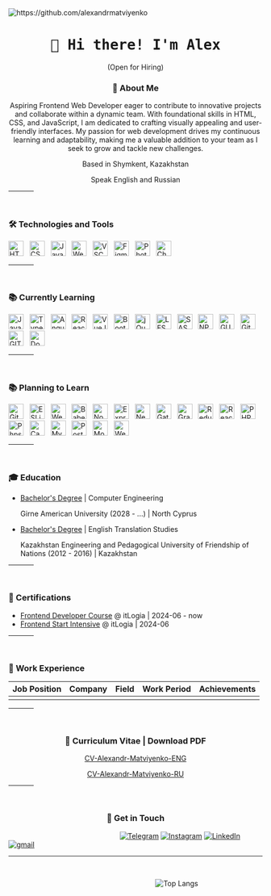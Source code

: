 <img src="https://komarev.com/ghpvc/?username=alexandrmatviyenko" alt="https://github.com/alexandrmatviyenko" />

<h1 align="center">
  <samp> 👋 Hi there! I'm Alex </samp>
</h1>

<p align="center">
  (Open for Hiring)
</p>

<h3 align="center"> 📖 About Me </h3>
<p align="center"> Aspiring Frontend Web Developer eager to contribute to innovative projects and collaborate within a dynamic team. With foundational skills in HTML, CSS, and JavaScript, I am dedicated to crafting visually appealing and user-friendly interfaces. My passion for web development drives my continuous learning and adaptability, making me a valuable addition to your team as I seek to grow and tackle new challenges. </p>
<p align="center"> Based in Shymkent, Kazakhstan </p>
<p align="center"> Speak English and Russian </p>

<hr width="10%">
<br>

<h3>
  🛠 Technologies and Tools
</h3>

<img src="https://img.shields.io/badge/HTML5-E34F26?style=for-the-badge&logo=html5&logoColor=white" alt="HTML5" title="HTML5" height="30"/> &nbsp;
<img src="https://img.shields.io/badge/css3-%231572B6.svg?style=for-the-badge&logo=css3&logoColor=white" alt="CSS3" title="CSS3" height="30"/> &nbsp;
<img src="https://img.shields.io/badge/javascript-%23323330.svg?style=for-the-badge&logo=javascript&logoColor=%23F7DF1E" alt="JavaScript" title="JavaScript" height="30"/> &nbsp;
<img src="https://img.shields.io/badge/webstorm-143?style=for-the-badge&logo=webstorm&logoColor=white&color=black" alt="WebStorm" title="WebStorm" height="30"/> &nbsp;
<img src="https://img.shields.io/badge/Visual%20Studio%20Code-0078d7.svg?style=for-the-badge&logo=visual-studio-code&logoColor=white" alt="VSCode" title="VSCode" height="30"/> &nbsp;
<img src="https://img.shields.io/badge/figma-%23F24E1E.svg?style=for-the-badge&logo=figma&logoColor=white" alt="Figma" title="Figma" height="30"/> &nbsp;
<img src="https://img.shields.io/badge/adobe%20photoshop-%2331A8FF.svg?style=for-the-badge&logo=adobe%20photoshop&logoColor=white" alt="Photoshop" title="Photoshop" height="30"/> &nbsp;
<img src="https://img.shields.io/badge/chatGPT-74aa9c?style=for-the-badge&logo=openai&logoColor=white" alt="ChatGPT" title="ChatGPT" height="30"/> &nbsp;

<hr width="10%">
<br>

<h3>
  📚 Currently Learning
</h3>

<img src="https://img.shields.io/badge/javascript-%23323330.svg?style=for-the-badge&logo=javascript&logoColor=%23F7DF1E" alt="JavaScript" title="JavaScript" height="30"/> &nbsp;
<img src="https://img.shields.io/badge/TypeScript-007ACC?style=for-the-badge&logo=typescript&logoColor=white" alt="TypeScript" title="TypeScript" height="30"/> &nbsp;
<img src="https://img.shields.io/badge/Angular-DD0031?style=for-the-badge&logo=angular&logoColor=white" alt="Angular" title="Angular" height="30"/> &nbsp;
<img src="https://img.shields.io/badge/React-20232A?style=for-the-badge&logo=react&logoColor=61DAFB" alt="React" title="React" height="30"/> &nbsp;
<img src="https://img.shields.io/badge/Vue%20js-35495E?style=for-the-badge&logo=vuedotjs&logoColor=4FC08D" alt="VueJS" title="VueJS" height="30"/> &nbsp;
<img src="https://img.shields.io/badge/bootstrap-%238511FA.svg?style=for-the-badge&logo=bootstrap&logoColor=white" alt="Bootstrap" title="Bootstrap" height="30"/> &nbsp;
<img src="https://img.shields.io/badge/jQuery-0769AD?style=for-the-badge&logo=jquery&logoColor=white" alt="jQuery" title="jQuery" height="30"/> &nbsp;
<img src="https://img.shields.io/badge/less-2B4C80?style=for-the-badge&logo=less&logoColor=white" alt="LESS" title="LESS" height="30"/> &nbsp;
<img src="https://img.shields.io/badge/Sass-CC6699?style=for-the-badge&logo=sass&logoColor=white" alt="SASS" title="SASS" height="30"/> &nbsp;
<img src="https://img.shields.io/badge/npm-CB3837?style=for-the-badge&logo=npm&logoColor=white" alt="NPM" title="NPM" height="30"/> &nbsp;
<img src="https://img.shields.io/badge/Gulp-CF4647?style=for-the-badge&logo=gulp&logoColor=white" alt="GULP" title="GULP" height="30"/> &nbsp;
<img src="https://img.shields.io/badge/GitHub-100000?style=for-the-badge&logo=github&logoColor=white" alt="GitHub" title="GitHub" height="30"/> &nbsp;
<img src="https://img.shields.io/badge/GIT-E44C30?style=for-the-badge&logo=git&logoColor=white" alt="GIT" title="GIT" height="30"/> &nbsp;
<img src="https://img.shields.io/badge/Docker-2CA5E0?style=for-the-badge&logo=docker&logoColor=white" alt="Docker" title="Docker" height="30"/> &nbsp;

<hr width="10%">
<br>

<h3>
  📚 Planning to Learn
</h3>

<img src="https://img.shields.io/badge/GitKraken-179287?style=for-the-badge&logo=GitKraken&logoColor=white" alt="GitKraken" title="GitKraken" height="30"/> &nbsp;
<img src="https://img.shields.io/badge/eslint-3A33D1?style=for-the-badge&logo=eslint&logoColor=white" alt="ESLint" title="ESLint" height="30"/> &nbsp;
<img src="https://img.shields.io/badge/Webpack-8DD6F9?style=for-the-badge&logo=Webpack&logoColor=white" alt="Webpack" title="Webpack" height="30"/> &nbsp;
<img src="https://img.shields.io/badge/Babel-F9DC3E?style=for-the-badge&logo=babel&logoColor=white" alt="Babel" title="Babel" height="30"/> &nbsp;
<img src="https://img.shields.io/badge/Node%20js-339933?style=for-the-badge&logo=nodedotjs&logoColor=white" alt="NodeJS" title="NodeJS" height="30"/> &nbsp;
<img src="https://img.shields.io/badge/Express%20js-000000?style=for-the-badge&logo=express&logoColor=white" alt="ExpressJS" title="ExpressJS" height="30"/> &nbsp;
<img src="https://img.shields.io/badge/next%20js-000000?style=for-the-badge&logo=nextdotjs&logoColor=white" alt="NextJS" title="NextJS" height="30"/> &nbsp;
<img src="https://img.shields.io/badge/Gatsby-663399?style=for-the-badge&logo=gatsby&logoColor=white" alt="GatsbyJS" title="GatsbyJS" height="30"/> &nbsp;
<img src="https://img.shields.io/badge/GraphQl-E10098?style=for-the-badge&logo=graphql&logoColor=white" alt="GraphQL" title="GraphQL" height="30"/> &nbsp;
<img src="https://img.shields.io/badge/Redux-593D88?style=for-the-badge&logo=redux&logoColor=white" alt="Redux" title="Redux" height="30"/> &nbsp;
<img src="https://img.shields.io/badge/React_Native-20232A?style=for-the-badge&logo=react&logoColor=61DAFB" alt="React Native" title="ReactNative" height="30"/> &nbsp;
<img src="https://img.shields.io/badge/PHP-777BB4?style=for-the-badge&logo=php&logoColor=white" alt="PHP" title="PHP" height="30"/> &nbsp;
<img src="http://img.shields.io/badge/-PHPStorm-181717?style=for-the-badge&logo=phpstorm&logoColor=white" alt="Phpstorm" title="Phpstorm" height="30"/> &nbsp;
<img src="https://img.shields.io/badge/Canva-%2300C4CC.svg?&style=for-the-badge&logo=Canva&logoColor=white" alt="Canva" title="Canva" height="30"/> &nbsp;
<img src="https://img.shields.io/badge/MySQL-005C84?style=for-the-badge&logo=mysql&logoColor=white" alt="MySQL" title="MySQL" height="30"/> &nbsp;
<img src="https://img.shields.io/badge/PostgreSQL-316192?style=for-the-badge&logo=postgresql&logoColor=white" alt="PostgreSQL" title="PostgreSQL" height="30"/> &nbsp;
<img src="https://img.shields.io/badge/MongoDB-4EA94B?style=for-the-badge&logo=mongodb&logoColor=white" alt="MongoDB" title="MongoDB" height="30"/> &nbsp;
<img src="https://img.shields.io/badge/web3%20js-F16822?style=for-the-badge&logo=web3.js&logoColor=white" alt="Web3JS" title="Web3JS" height="30"/> &nbsp;

<hr width="10%">
<br>

<h3>
  🎓 Education
</h3>

- [Bachelor's Degree](https://github.com/AlexandrMatviyenko) | Computer Engineering
  <p> Girne American University (2028 - ...) | North Cyprus </p>

- [Bachelor's Degree](https://github.com/AlexandrMatviyenko) | English Translation Studies 
  <p> Kazakhstan Engineering and Pedagogical University of Friendship of Nations (2012 - 2016) | Kazakhstan </p>

<hr width="10%">
<br>

<h3>
  📜 Certifications 
</h3>

- [Frontend Developer Course](https://github.com/AlexandrMatviyenko) @ itLogia | 2024-06 - now
- [Frontend Start Intensive](https://itlogia.ru/certificates/intensive/12403-69694) @ itLogia | 2024-06

<hr width="10%">
<br>

<h3>
  💼 Work Experience 
</h3>

| Job Position                  | Company                    | Field                         | Work Period       | Achievements |
| ----------------------------- | -------------------------- | ----------------------------- | ----------------- |--------------|
|                               |                            |                               |                   |              |

<!--
<hr width="10%">
<br>

<h3>
  ⚡ Hackathon Participation
</h3>

- [Hackathon Name or which devote it to](https://Hackathon Adress) @ The organization that is holding the hackathon  | YYYY-MTH | Place
-->

<hr width="10%">
<br>

<h3 align="center">
  📑 Curriculum Vitae | Download PDF
</h3>

<p align="center">
  <a href="https://github.com/AlexandrMatviyenko/AlexandrMatviyenko/blob/main/cv-alexandr-matviyenko-eng.pdf">
    CV-Alexandr-Matviyenko-ENG
  </a>
</p>

<p align="center">
  <a href="https://github.com/AlexandrMatviyenko/AlexandrMatviyenko/blob/main/cv-alexandr-matviyenko-ru.pdf">
    CV-Alexandr-Matviyenko-RU
  </a>
</p>

<hr width="10%">
<br>

<h3 align="center">
  🔔 Get in Touch
</h3>

&nbsp; &nbsp; &nbsp; &nbsp; &nbsp; &nbsp; &nbsp; &nbsp; &nbsp; &nbsp; &nbsp; &nbsp; &nbsp; &nbsp; &nbsp; &nbsp; &nbsp; &nbsp; &nbsp; &nbsp; &nbsp; &nbsp;
&nbsp; &nbsp; &nbsp; &nbsp; &nbsp; &nbsp;
<a href="https://t.me/AlexandrMatviyenko">![Telegram](https://img.shields.io/badge/Telegram-2CA5E0?style=for-the-badge&logo=telegram&logoColor=white)</a>
<a href="https://www.instagram.com/alex.matviyenko/">![Instagram](https://img.shields.io/badge/Instagram-E4405F?style=for-the-badge&logo=instagram&logoColor=white)</a>
<a href="https://www.linkedin.com/in/alexandr-matviyenko">![LinkedIn](https://img.shields.io/badge/LinkedIn-0077B5?style=for-the-badge&logo=linkedin&logoColor=white)</a>
<a href="mailto:TheAlexandrMatviyenko@gmail.com">![gmail](https://img.shields.io/badge/Gmail-D14836?style=for-the-badge&logo=gmail&logoColor=white)</a>

<hr width="100%">
<br>

&nbsp; &nbsp; &nbsp; &nbsp; &nbsp; &nbsp; &nbsp; &nbsp; &nbsp; &nbsp; &nbsp; &nbsp; &nbsp; &nbsp; &nbsp; &nbsp; &nbsp; &nbsp; &nbsp; &nbsp; &nbsp; &nbsp;
&nbsp; &nbsp; &nbsp; &nbsp; &nbsp; &nbsp; &nbsp; &nbsp; &nbsp; &nbsp; &nbsp; &nbsp; &nbsp; &nbsp; &nbsp;
![Top Langs](https://github-readme-stats.vercel.app/api/top-langs/?username=alexandrmatviyenko&hide_progress=false)
